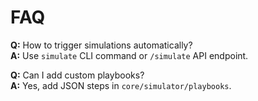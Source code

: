 # FAQ

**Q:** How to trigger simulations automatically?  
**A:** Use `simulate` CLI command or `/simulate` API endpoint.

**Q:** Can I add custom playbooks?  
**A:** Yes, add JSON steps in `core/simulator/playbooks`.
